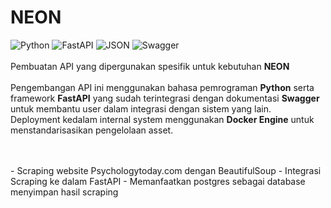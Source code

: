 # NEON

  ![Python](https://img.shields.io/badge/Python-v3.8-3776AB.svg?style=flat-square&logo=python) ![FastAPI](https://img.shields.io/badge/FastAPI-v0.63.0-009688.svg?style=flat-square&logo=fastAPI) ![JSON](https://img.shields.io/badge/JSON-latest-000000.svg?style=flat-square&logo=json) ![Swagger](https://img.shields.io/badge/Swagger-latest-85EA2D.svg?style=flat-square&logo=swagger)
<br/>
<br/>
Pembuatan API yang dipergunakan spesifik untuk kebutuhan **NEON**<br/>
<br/>
Pengembangan API ini menggunakan bahasa pemrograman **Python** serta framework **FastAPI** yang sudah terintegrasi dengan dokumentasi **Swagger** untuk membantu user dalam integrasi dengan sistem yang lain.
<br/>
Deployment kedalam internal system menggunakan **Docker Engine** untuk menstandarisasikan pengelolaan asset.
<br/>
<br/>

<br>
- Scraping website Psychologytoday.com dengan BeautifulSoup
- Integrasi Scraping ke dalam FastAPI
- Memanfaatkan postgres sebagai database menyimpan hasil scraping 
<br/>